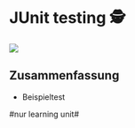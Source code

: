 # JUnit testing 🕵️

![][image-1]


## Zusammenfassung
- Beispieltest

[image-1]:	assets/Bildschirmfoto%202018-12-12%20um%2008.21.32.png

#nur learning unit#